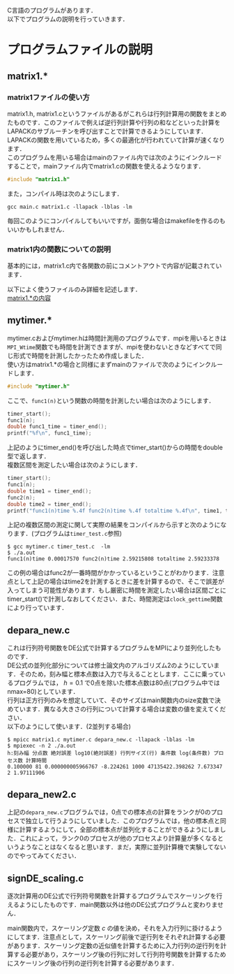 C言語のプログラムがあります．  
以下でプログラムの説明を行っていきます．

# プログラムファイルの説明
## matrix1.*
### matrix1ファイルの使い方
matrix1.h, matrix1.cというファイルがあるがこれらは行列計算用の関数をまとめたものです．このファイルで例えば逆行列計算や行列の和などといった計算をLAPACKのサブルーチンを呼び出すことで計算できるようにしています．LAPACKの関数を用いているため，多くの最適化が行われていて計算が速くなります．  
このプログラムを用いる場合はmainのファイル内では次のようにインクルードすることで，mainファイル内でmatrix1.cの関数を使えるようなります．  
```c
#include "matrix1.h"
```
また，コンパイル時は次のようにします．
```
gcc main.c matrix1.c -llapack -lblas -lm 
```
毎回このようにコンパイルしてもいいですが，面倒な場合はmakefileを作るのもいいかもしれません．

### matrix1内の関数についての説明
基本的には，matrix1.c内で各関数の前にコメントアウトで内容が記載されています．

以下によく使うファイルのみ詳細を記述します．  
[matrix1.*の内容](matrix1_doc.md)

## mytimer.*
mytimer.cおよびmytimer.hは時間計測用のプログラムです．mpiを用いるときは``MPI_Wtime``関数でも時間を計測できますが、mpiを使わないときなどすべてで同じ形式で時間を計測したかったため作成しました．  
使い方はmatrix1.*の場合と同様にまずmainのファイルで次のようにインクルードします．
```c
#include "mytimer.h"
```
ここで、``func1(n)``という関数の時間を計測したい場合は次のようにします．
```c
timer_start();
func1(n);
double func1_time = timer_end();
printf("%f\n", func1_time);
```
上記のようにtimer_end()を呼び出した時点でtimer_start()からの時間をdouble型で返します．  
複数区間を測定したい場合は次のようにします．
```c
timer_start();
func1(n);
double time1 = timer_end();
func2(n);
double time2 = timer_end();
printf("func1(n)time %.4f func2(n)time %.4f totaltime %.4f\n", time1, time2-time1, time2);
```
上記の複数区間の測定に関して実際の結果をコンパイルから示すと次のようになります．(プログラムは``timer_test.c``参照)
```
$ gcc mytimer.c timer_test.c  -lm 
$ ./a.out
func1(n)time 0.00017570 func2(n)time 2.59215808 totaltime 2.59233378
```
この例の場合はfunc2が一番時間がかかっているということがわかります．注意点として上記の場合はtime2を計測するときに差を計算するので、そこで誤差が入ってしまう可能性があります．もし厳密に時間を測定したい場合は区間ごとにtimer_start()で計測しなおしてください．また、時間測定は``clock_gettime``関数により行っています． 

## depara_new.c
これは行列符号関数をDE公式で計算するプログラムをMPIにより並列化したものです．  
DE公式の並列化部分については修士論文内のアルゴリズム2のようにしています．そのため，刻み幅と標本点数は入力で与えることとします．ここに乗っているプログラムでは， $h=0.1$ で0点を除いた標本点数は80点(プログラム中ではnmax=80)としています．  
行列は正方行列のみを想定していて、そのサイズはmain関数内のsize変数で決めています．異なる大きさの行列について計算する場合は変数の値を変えてください．  
以下のようにして使います．(2並列する場合)
```
$ mpicc matrix1.c mytimer.c depara_new.c -llapack -lblas -lm 
$ mpiexec -n 2 ./a.out
h:刻み幅 分点数 絶対誤差 log10(絶対誤差) 行列サイズ(行) 条件数 log(条件数) プロセス数 計算時間
0.100000 81 0.000000005966767 -8.224261 1000 47135422.398262 7.673347 2 1.97111906
```

## depara_new2.c 
上記の`depara_new.c`プログラムでは，0点での標本点の計算をランクが0のプロセスで独立して行うようにしていました．このプログラムでは，他の標本点と同様に計算するようにして，全部の標本点が並列化することができるようにしました．これによって，ランク0のプロセスが他のプロセスより計算量が多くなるというようなことはなくなると思います．まだ，実際に並列計算機で実験してないのでやってみてください．

## signDE_scaling.c
逐次計算用のDE公式で行列符号関数を計算するプログラムでスケーリングを行えるようにしたものです．main関数以外は他のDE公式プログラムと変わりません．

main関数内で，スケーリング定数 $c$ の値を決め，それを入力行列に掛けるようにしてます．注意点として，スケーリング前後で逆行列をそれぞれ計算する必要があります．スケーリング定数の近似値を計算するために入力行列の逆行列を計算する必要があり，スケーリング後の行列に対して行列符号関数を計算するためにスケーリング後の行列の逆行列を計算する必要があります．


